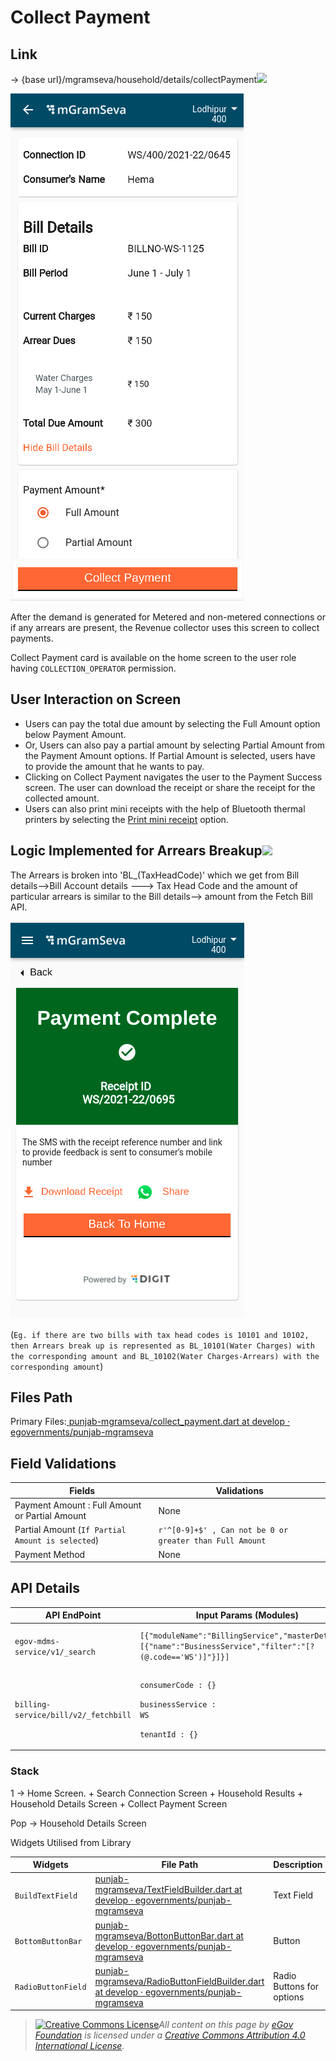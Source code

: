 # Collect Payment

## **Link**

&#x20;→ {base url}/mgramseva/household/details/collectPayment![](blob:https://digit-discuss.atlassian.net/7b871954-91b9-47a8-8250-33a09a1908c8#media-blob-url=true\&id=91260146-5080-4158-83af-bae678dca7f3\&collection=contentId-1928200243\&contextId=1928200243\&mimeType=image%2Fpng\&name=Collect%20Payment%20Areears.png\&size=46493\&width=373\&height=812\&alt=)

![](<../../../../.gitbook/assets/image (68).png>)

After the demand is generated for Metered and non-metered connections or if any arrears are present, the Revenue collector uses this screen to collect payments. &#x20;

Collect Payment card is available on the home screen to the user role having `COLLECTION_OPERATOR` permission.

## **User Interaction on Screen**

* Users can pay the total due amount by selecting the Full Amount option below Payment Amount.
* Or, Users can also pay a partial amount by selecting Partial Amount from the Payment Amount options. If Partial Amount is selected, users have to provide the amount that he wants to pay.
* Clicking on Collect Payment navigates the user to the Payment Success screen. The user can download the receipt or share the receipt for the collected amount.
* Users can also print mini receipts with the help of Bluetooth thermal printers by selecting the [Print mini receipt](https://digit-discuss.atlassian.net/wiki/spaces/DD/pages/2053210133) option.

## **Logic Implemented for Arrears Breakup**![](blob:https://digit-discuss.atlassian.net/5555ede1-7e6c-4048-9b53-12270099c765#media-blob-url=true\&id=be8bc96e-4523-4574-b3cc-b4d8473e642e\&collection=contentId-1928200243\&contextId=1928200243\&mimeType=image%2Fpng\&name=Payment%20Success.png\&size=40449\&width=374\&height=636\&alt=)

The Arrears is broken into 'BL\_(TaxHeadCode)' which we get from Bill details-->Bill Account details ---> Tax Head Code and the amount of particular arrears is similar to the Bill details--> amount from the Fetch Bill API.

![](<../../../../.gitbook/assets/image (9).png>)

(`Eg. if there are two bills with tax head codes is 10101 and 10102, then Arrears break up is represented as BL_10101(Water Charges) with the corresponding amount and BL_10102(Water Charges-Arrears) with the corresponding amount`)

## **Files Path**

Primary Files:[ <img src="https://github.com/fluidicon.png" alt="" data-size="line">punjab-mgramseva/collect\_payment.dart at develop · egovernments/punjab-mgramseva](https://github.com/egovernments/punjab-mgramseva/blob/develop/frontend/mgramseva/lib/screeens/common/collect\_payment.dart)

## **Field Validations**

| **Fields**                                       | **Validations**                                          |
| ------------------------------------------------ | -------------------------------------------------------- |
| Payment Amount : Full Amount or Partial Amount   | None                                                     |
| Partial Amount (`If Partial Amount is selected`) | `r'^[0-9]+$' , Can not be 0 or greater than Full Amount` |
| Payment Method                                   | None                                                     |

## **API Details**

| **API EndPoint**                     | **Input Params (Modules)**                                                                                     | **Description**                                                                      |
| ------------------------------------ | -------------------------------------------------------------------------------------------------------------- | ------------------------------------------------------------------------------------ |
| `egov-mdms-service/v1/_search`       |  `[{"moduleName":"BillingService","masterDetails":[{"name":"BusinessService","filter":"[?(@.code=='WS')]"}]}]` | To get the billGeneiURL, Calculation of Water services and collectionModesNotAllowed |
| `billing-service/bill/v2/_fetchbill` | <p><code>consumerCode : {}</code></p><p><code>businessService : WS</code></p><p><code>tenantId : {}</code></p> | To fetch the bills of the connection/Consumer                                        |

### Stack

1 → Home Screen. + Search Connection Screen + Household Results + Household Details Screen + Collect Payment Screen

Pop → Household Details Screen

Widgets Utilised from Library

| **Widgets**        | **File Path**                                                                                                                                                                                                                                                                             | **Description**           |
| ------------------ | ----------------------------------------------------------------------------------------------------------------------------------------------------------------------------------------------------------------------------------------------------------------------------------------- | ------------------------- |
| `BuildTextField`   | [<img src="https://github.com/fluidicon.png" alt="" data-size="line">punjab-mgramseva/TextFieldBuilder.dart at develop · egovernments/punjab-mgramseva](https://github.com/egovernments/punjab-mgramseva/blob/develop/frontend/mgramseva/lib/widgets/TextFieldBuilder.dart)               | Text Field                |
| `BottomButtonBar`  | [<img src="https://github.com/fluidicon.png" alt="" data-size="line">punjab-mgramseva/BottonButtonBar.dart at develop · egovernments/punjab-mgramseva](https://github.com/egovernments/punjab-mgramseva/blob/develop/frontend/mgramseva/lib/widgets/BottonButtonBar.dart)                 | Button                    |
| `RadioButtonField` | [<img src="https://github.com/fluidicon.png" alt="" data-size="line">punjab-mgramseva/RadioButtonFieldBuilder.dart at develop · egovernments/punjab-mgramseva](https://github.com/egovernments/punjab-mgramseva/blob/develop/frontend/mgramseva/lib/widgets/RadioButtonFieldBuilder.dart) | Radio Buttons for options |

> [![Creative Commons License](https://i.creativecommons.org/l/by/4.0/80x15.png)_​_](http://creativecommons.org/licenses/by/4.0/)_All content on this page by_ [_eGov Foundation_](https://egov.org.in/) _is licensed under a_ [_Creative Commons Attribution 4.0 International License_](http://creativecommons.org/licenses/by/4.0/)_._
